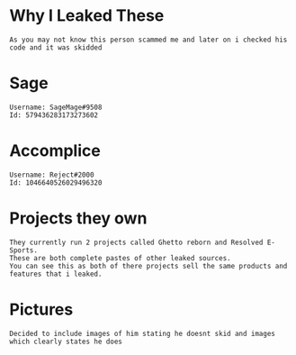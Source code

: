 # Why I Leaked These
```
As you may not know this person scammed me and later on i checked his code and it was skidded
```
# Sage
```
Username: SageMage#9508
Id: 579436283173273602
```
# Accomplice
```
Username: Reject#2000
Id: 1046640526029496320
```
# Projects they own
```
They currently run 2 projects called Ghetto reborn and Resolved E-Sports.
These are both complete pastes of other leaked sources.
You can see this as both of there projects sell the same products and features that i leaked.
```
# Pictures
```
Decided to include images of him stating he doesnt skid and images which clearly states he does
```